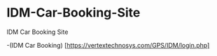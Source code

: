 # IDM-Car-Booking-Site
IDM Car Booking Site

-(IDM Car Booking) [https://vertextechnosys.com/GPS/IDM/login.php]
